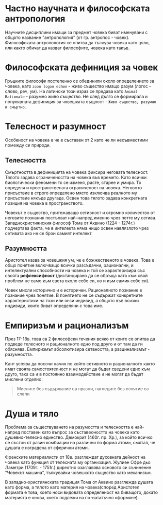 # Частно научната и философската антропология
Научните дисциплини имащи за предмет човека биват именувани с общото название
"антропология" (от гр. антропос - човек). Философската антропология се опитва да
тълкува човека като цяло, или както обичат да казват философите, човека като такъв.

# Философската дефиниция за човек
Гръцките философи постепенно се обединили около определението за човека, като
`zoon logon echon` - живо същество имащо разум (логос - слово, реч, ум). На латински
този израз се предава като `Animal Rationale` - разумно живо същество. Не след дълго
се формирала и популярната дефиниция за човешката същност - ```Живо същество, разумно и смъртно```.

# Телесност и разумност
Особеност на човека е че е съставен от 2 като че ли несъвместими помежду си природи.

## Телесността
Смъртността в дефиницията на човека фиксира неговата телесност. Тялото задава
ограничеността на човека във времето. Като всички биологически феномени то се изменя,
расте, старее и умира. То определя и пространствената ограниченост на човека.
Неговото присъствие в строго определено място изключва реалното му присъствие някъде
другаде. Освен това тялото задава конкретната позиция на човека в пространството.

Човекът е същество, притежаващо сетивност и огромно количество от неговите познания
постъпват най-напред именно чрез петте му сетива. Западнохристиянския философ Тома от
Аквино (1224 - 1274г.) подчертава факта, че в интелекта няма нищо освен навлязлото
чрез сетивата ако не се брои самият интелект.

## Разумността
Аристотел казва за човешкия ум, че е божжественото в човека. Това е общо понятие
включващо всички разсъдачни, рационални, и интелектуални способности на човека и той
се характеризира със своята __рефлексифност__ (дистанцирано да се обръща като към
свой проблем не само към света около себе си, но и към самия себе си).

Човек мисли исторично и е историчен. Рационалното познание е познание чрез понятие. В
понятието не се съдържат конкретните характеристики на този или онзи индивид, а 
общото във всизки индивиди, които биват определяни с това име.

# Емпиризъм и рационализъм
През 17-18в. това са 2 философски течения всяко от които се опитва да подведе 
телесното и рационалното едно под друго и от там да ги обяснява. Емпиризмът
абсолютизира сетвността, а разцинализмът - разумността.

Кант успява да посочи начин по който сетивното и рационалното както имат своята
самостоятелност и не могат да бъдат сведени едно към друго, така са и в постоянно
взаимодействие и не могат да бъдат мислени отделно:

> Мислите без съдържание са празни, нагледите без понятие са слепи

# Душа и тяло
Проблема за съществуването на разумостта и телесността е най-напред поставен като
въпрос за съставеоността на човека като душевно-телесно единство. Демокрит (460г. пр.
Хр.), за който всичко се състои от разин комбиации на различни по форма атоми, 
смятал, че душата е изградена от сферични атоми.

Френските материалисти от 18в. разглеждат духовната дейност на човека като функция
от телесната му организация. Жулиен Офре дьо Ламетри (1709г. - 1751г.) директно
озаглавява основото си съчинение "Човекът машина", тълкувайки човешкото същество
като механизъм.

В западно-християнската традиция Тома от Аквино разглежда душата като форма, а тялото
като материя на човека(според Аристотел формата е това, което носи видовата
определеност на биващото, докато материята е онова, което подлежи на по-нататъчно 
оформяне).
